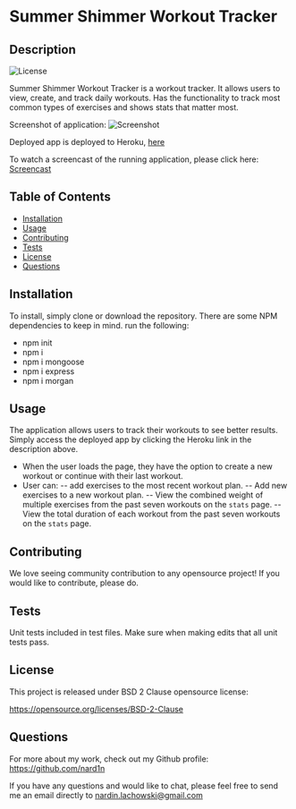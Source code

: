 # Summer Shimmer Workout Tracker

## Description
![License](https://img.shields.io/badge/License-BSD%202--Clause-blue.svg)

Summer Shimmer Workout Tracker is a workout tracker. It allows users to view, create, and track daily workouts. Has the functionality to track most common types of exercises and shows stats that matter most.

Screenshot of application:
![Screenshot](./../.png)

Deployed app is deployed to Heroku, [here](https://...herokuapp.com/)

To watch a screencast of the running application, please click here: [Screencast](...)

## Table of Contents

* [Installation](#Installation)
* [Usage](#Usage)
* [Contributing](#Contributing)
* [Tests](#Tests)
* [License](#License)
* [Questions](#Questions)

## Installation
To install, simply clone or download the repository. There are some NPM dependencies to keep in mind. 
run the following:
- npm init
- npm i
- npm i mongoose
- npm i express
- npm i morgan

## Usage
The application allows users to track their workouts to see better results. Simply access the deployed app by clicking the Heroku link in the description above.

- When the user loads the page, they have the option to create a new workout or continue with their last workout.
- User can:
-- add exercises to the most recent workout plan.
-- Add new exercises to a new workout plan.
-- View the combined weight of multiple exercises from the past seven workouts on the `stats` page.
-- View the total duration of each workout from the past seven workouts on the `stats` page.


## Contributing
We love seeing community contribution to any opensource project! If you would like to contribute, please do.

## Tests
Unit tests included in test files. Make sure when making edits that all unit tests pass.

## License
This project is released under BSD 2 Clause opensource license:

https://opensource.org/licenses/BSD-2-Clause

## Questions
For more about my work, check out my Github profile: https://github.com/nard1n

If you have any questions and would like to chat, please feel free to send me an email directly to nardin.lachowski@gmail.com